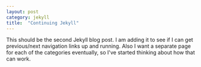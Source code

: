 ```yaml
---
layout: post
category: jekyll
title:  "Continuing Jekyll"
---
```


This should be the second Jekyll blog post. I am adding it to see if I can get previous/next navigation links up and running. Also I want a separate page for each of the categories eventually, so I've started thinking about how that can work.